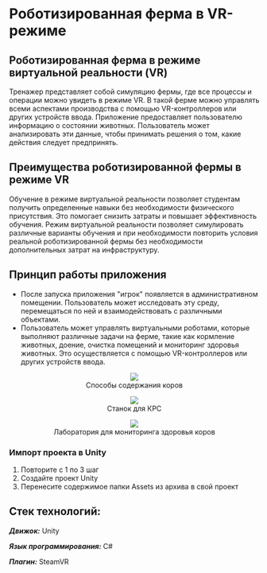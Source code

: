 # Роботизированная ферма в VR-режиме

## Роботизированная ферма в режиме виртуальной реальности (VR) 
Тренажер представляет собой симуляцию фермы, где все процессы и операции можно увидеть в режиме VR. В такой ферме можно управлять всеми аспектами производства с помощью VR-контроллеров или других устройств ввода. Приложение предоставляет пользователю информацию о состоянии животных. Пользователь может анализировать эти данные, чтобы принимать решения о том, какие действия следует предпринять.
## Преимущества роботизированной фермы в режиме VR
 Обучение в режиме виртуальной реальности позволяет студентам получить определенные навыки без необходимости физического присутствия. Это помогает снизить затраты и повышает эффективность обучения. Режим виртуальной реальности позволяет симулировать различные варианты обучения и при необходимости повторить условия реальной роботизированной фермы  без необходимости дополнительных затрат на инфраструктуру.

## Принцип работы приложения
-	После запуска приложения "игрок" появляется в административном помещении. Пользователь может исследовать эту среду, перемещаться по ней и взаимодействовать с различными объектами.
-	Пользователь может управлять виртуальными роботами, которые выполняют различные задачи на ферме, такие как кормление животных, доение, очистка помещений и мониторинг здоровья животных. Это осуществляется с помощью VR-контроллеров или других устройств ввода. 
<p align="center">
<img src="https://github.com/Digital-Department-Vavilov-University/QR-test-agro/assets/135830345/e23350ce-22e6-4250-bad1-81c75c98978a"><br>
Способы содержания коров
</p>

<p align="center">
<img src="https://github.com/Digital-Department-Vavilov-University/QR-test-agro/assets/135830345/bbb9d6c9-9b9c-4fdb-8d18-7dcf7f4a7083"><br>
Станок для КРС
</p>


<p align="center">
<img src="https://github.com/Digital-Department-Vavilov-University/QR-test-agro/assets/135830345/a799a8e0-7673-4495-8d89-5375c97ae410"><br>
Лаборатория для мониторинга здоровья коров
</p>

###  Импорт проекта в Unity
1. Повторите с 1 по 3 шаг
2. Создайте проект Unity
3. Перенесите содержимое папки Assets из архива в свой проект


## Стек технологий:
***Движок:*** Unity

***Язык программирования:*** C#

***Плагин:*** SteamVR
